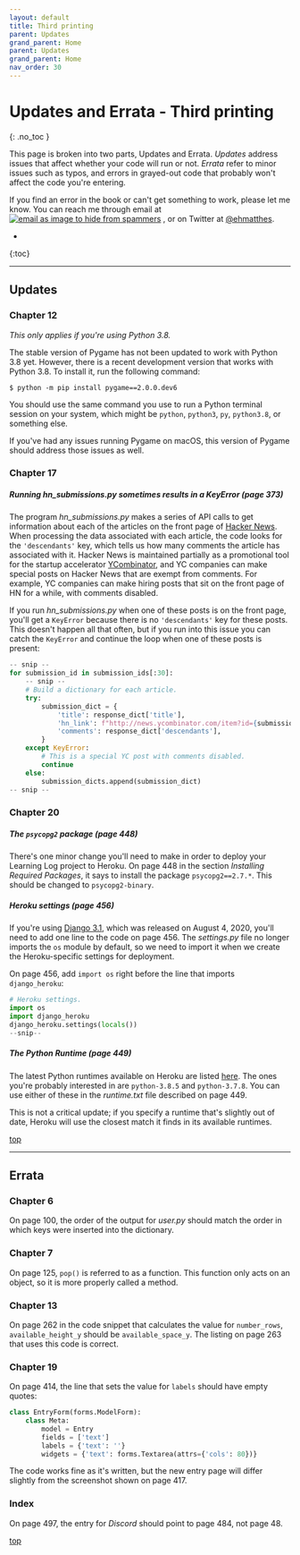 ```yaml
---
layout: default
title: Third printing
parent: Updates
grand_parent: Home
parent: Updates
grand_parent: Home
nav_order: 30
---
```


# Updates and Errata - Third printing
{: .no_toc }

This page is broken into two parts, Updates and Errata. *Updates* address issues that affect whether your code will run or not. *Errata* refer to minor issues such as typos, and errors in grayed-out code that probably won't affect the code you're entering.

If you find an error in the book or can't get something to work, please let me know. You can reach me through email at <a href="javascript:location='mailto:\u0065\u0068\u006d\u0061\u0074\u0074\u0068\u0065\u0073\u0040\u0067\u006d\u0061\u0069\u006c\u002e\u0063\u006f\u006d';void 0"><img  class="email" title="the author's email address as an image to prevent spamming" alt="email as image to hide from spammers" src="{{ '/assets/images/ematthes.svg' | relative_url  }}"/></a> , or on Twitter at [@ehmatthes](https://twitter.com/ehmatthes).

* 
{:toc}

---

## Updates

### Chapter 12

*This only applies if you're using Python 3.8.*

The stable version of Pygame has not been updated to work with Python 3.8 yet. However, there is a recent development version that works with Python 3.8. To install it, run the following command:

    $ python -m pip install pygame==2.0.0.dev6

You should use the same command you use to run a Python terminal session on your system, which might be `python`, `python3`, `py`, `python3.8`, or something else.

If you've had any issues running Pygame on macOS, this version of Pygame should address those issues as well.

### Chapter 17

##### Running *hn_submissions.py* sometimes results in a KeyError (page 373)

The program *hn_submissions.py* makes a series of API calls to get information about each of the articles on the front page of [Hacker News](https://news.ycombinator.com). When processing the data associated with each article, the code looks for the `'descendants'` key, which tells us how many comments the article has associated with it. Hacker News is maintained partially as a promotional tool for the startup accelerator [YCombinator](https://www.ycombinator.com), and YC companies can make special posts on Hacker News that are exempt from comments. For example, YC companies can make hiring posts that sit on the front page of HN for a while, with comments disabled.

If you run *hn_submissions.py* when one of these posts is on the front page, you'll get a `KeyError` because there is no `'descendants'` key for these posts. This doesn't happen all that often, but if you run into this issue you can catch the `KeyError` and continue the loop when one of these posts is present:

```python
-- snip --
for submission_id in submission_ids[:30]:
    -- snip --
    # Build a dictionary for each article.
    try:
        submission_dict = {
            'title': response_dict['title'],
            'hn_link': f"http://news.ycombinator.com/item?id={submission_id}",
            'comments': response_dict['descendants'],
        }
    except KeyError:
        # This is a special YC post with comments disabled.
        continue
    else:
        submission_dicts.append(submission_dict)
-- snip --
```

### Chapter 20

##### The `psycopg2` package (page 448)

There's one minor change you'll need to make in order to deploy your Learning Log project to Heroku. On page 448 in the section *Installing Required Packages*, it says to install the package `psycopg2==2.7.*`. This should be changed to `psycopg2-binary`.

##### Heroku settings (page 456)

If you're using [Django 3.1](./django3_1.md), which was released on August 4, 2020, you'll need to add one line to the code on page 456. The *settings.py* file no longer imports the `os` module by default, so we need to import it when we create the Heroku-specific settings for deployment.

On page 456, add `import os` right before the line that imports `django_heroku`:

```python
# Heroku settings.
import os
import django_heroku
django_heroku.settings(locals())
--snip--
```

##### The Python Runtime (page 449)

The latest Python runtimes available on Heroku are listed [here](https://devcenter.heroku.com/articles/python-support). The ones you're probably interested in are `python-3.8.5` and `python-3.7.8`. You can use either of these in the *runtime.txt* file described on page 449.

This is not a critical update; if you specify a runtime that's slightly out of date, Heroku will use the closest match it finds in its available runtimes.

[top](#top)

---

## Errata

### Chapter 6

On page 100, the order of the output for *user.py* should match the order in which keys were inserted into the dictionary.

### Chapter 7

On page 125, `pop()` is referred to as a function. This function only acts on an object, so it is more properly called a method.

### Chapter 13

On page 262 in the code snippet that calculates the value for `number_rows`, `available_height_y` should be `available_space_y`. The listing on page 263 that uses this code is correct.

### Chapter 19

On page 414, the line that sets the value for `labels` should have empty quotes:

```python
class EntryForm(forms.ModelForm):
    class Meta:
        model = Entry
        fields = ['text']
        labels = {'text': ''}
        widgets = {'text': forms.Textarea(attrs={'cols': 80})}
```

The code works fine as it's written, but the new entry page will differ slightly from the screenshot shown on page 417.

### Index

On page 497, the entry for *Discord* should point to page 484, not page 48.

[top](#top)


